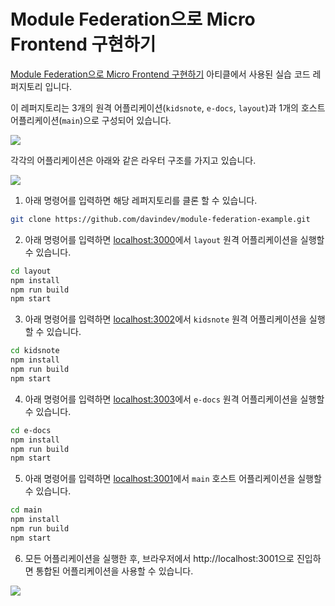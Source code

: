 # Module Federation으로 Micro Frontend 구현하기

[Module Federation으로 Micro Frontend 구현하기](https://velog.io/@davin/Module-Federation%EC%9C%BC%EB%A1%9C-%EB%A7%88%EC%9D%B4%ED%81%AC%EB%A1%9C-%ED%94%84%EB%A1%A0%ED%8A%B8%EC%97%94%EB%93%9C-%EA%B5%AC%ED%98%84%ED%95%98%EA%B8%B0) 아티클에서 사용된 실습 코드 레퍼지토리 입니다.

이 레퍼지토리는 3개의 원격 어플리케이션(`kidsnote`, `e-docs`, `layout`)과 1개의 호스트 어플리케이션(`main`)으로 구성되어 있습니다.

![](https://velog.velcdn.com/images/davin/post/f310328f-2833-43c1-b1ee-790ff4e22b79/image.png)

각각의 어플리케이션은 아래와 같은 라우터 구조를 가지고 있습니다.

![](https://velog.velcdn.com/images/davin/post/ce74cbd2-a17e-49a8-a730-d0a08baaa5cd/image.png)

1. 아래 명령어를 입력하면 해당 레퍼지토리를 클론 할 수 있습니다.
```zsh
git clone https://github.com/davindev/module-federation-example.git
```

2. 아래 명령어를 입력하면 [localhost:3000](http://localhost:3000)에서 `layout` 원격 어플리케이션을 실행할 수 있습니다.
```zsh
cd layout
npm install
npm run build
npm start
```

3. 아래 명령어를 입력하면 [localhost:3002](http://localhost:3002)에서 `kidsnote` 원격 어플리케이션을 실행할 수 있습니다.
```zsh
cd kidsnote
npm install
npm run build
npm start
```

4. 아래 명령어를 입력하면 [localhost:3003](http://localhost:3003)에서 `e-docs` 원격 어플리케이션을 실행할 수 있습니다.
```zsh
cd e-docs
npm install
npm run build
npm start
```

5. 아래 명령어를 입력하면 [localhost:3001](http://localhost:3001)에서 `main` 호스트 어플리케이션을 실행할 수 있습니다.
```zsh
cd main
npm install
npm run build
npm start
```

6. 모든 어플리케이션을 실행한 후, 브라우저에서 http://localhost:3001으로 진입하면 통합된 어플리케이션을 사용할 수 있습니다.

![](https://velog.velcdn.com/images/davin/post/b137a038-c6d4-4eea-b67c-e9b50ea958a8/image.gif)
